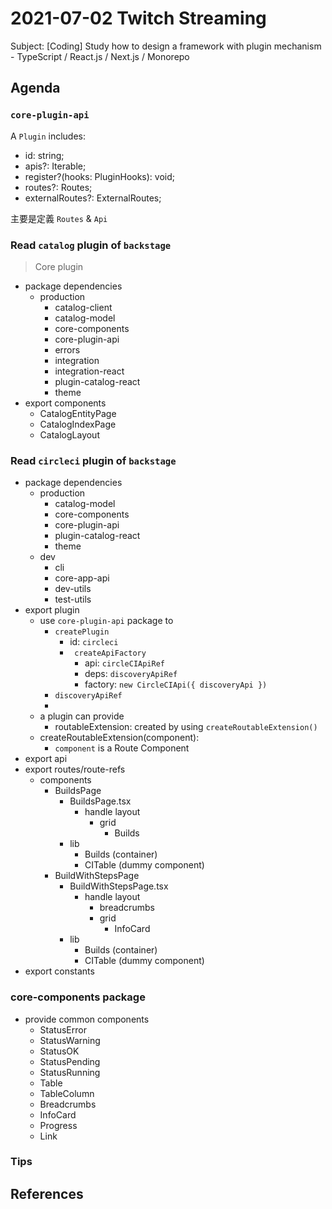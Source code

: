 # 2021-07-02 Twitch Streaming

Subject: [Coding] Study how to design a framework with plugin mechanism - TypeScript / React.js / Next.js / Monorepo


## Agenda

### `core-plugin-api`

A `Plugin` includes:

- id: string;
- apis?: Iterable<AnyApiFactory>;
- register?(hooks: PluginHooks): void;
- routes?: Routes;
- externalRoutes?: ExternalRoutes;

主要是定義 `Routes` & `Api`

### Read `catalog` plugin of `backstage`

> Core plugin

- package dependencies
  - production
    - catalog-client
    - catalog-model
    - core-components
    - core-plugin-api
    - errors
    - integration
    - integration-react
    - plugin-catalog-react
    - theme
- export components
  - CatalogEntityPage
  - CatalogIndexPage
  - CatalogLayout
### Read `circleci` plugin of `backstage`

- package dependencies
  - production
    - catalog-model
    - core-components
    - core-plugin-api
    - plugin-catalog-react
    - theme
  - dev
    - cli
    - core-app-api
    - dev-utils
    - test-utils
- export plugin
  - use `core-plugin-api` package to 
    - `createPlugin`
      - id: `circleci`
      - ` createApiFactory`
        - api: `circleCIApiRef`
        - deps: `discoveryApiRef`
        - factory: `new CircleCIApi({ discoveryApi })`
    - `discoveryApiRef`
    - 
  - a plugin can provide
    - routableExtension: created by using `createRoutableExtension()`
  - createRoutableExtension(component):
    - `component` is a Route Component
- export api
- export routes/route-refs
  - components
    - BuildsPage
      - BuildsPage.tsx
        - handle layout
          - grid
            - Builds
      - lib
        - Builds (container)
        - CITable (dummy component)
    - BuildWithStepsPage
      - BuildWithStepsPage.tsx
        - handle layout
          - breadcrumbs
          - grid
            - InfoCard
      - lib
        - Builds (container)
        - CITable (dummy component)
- export constants

### core-components package

- provide common components
  - StatusError
  - StatusWarning
  - StatusOK
  - StatusPending
  - StatusRunning
  - Table
  - TableColumn
  - Breadcrumbs
  - InfoCard
  - Progress
  - Link

### Tips 

## References
















